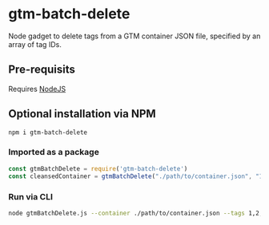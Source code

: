 # gtm-batch-delete
Node gadget to delete tags from a GTM container JSON file, specified by an array of tag IDs.

## Pre-requisits

Requires [NodeJS](https://nodejs.org/)

## Optional installation via NPM

`npm i gtm-batch-delete`

### Imported as a package

```javascript
const gtmBatchDelete = require('gtm-batch-delete')
const cleansedContainer = gtmBatchDelete("./path/to/container.json", "1,2,3")
```

### Run via CLI

```bash
node gtmBatchDelete.js --container ./path/to/container.json --tags 1,2,3
```


